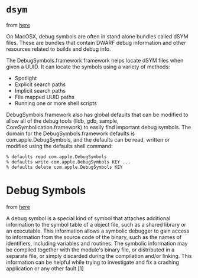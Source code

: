 # `dsym`

from [here](https://lldb.llvm.org/symbols.html)

On MacOSX, debug symbols are often in stand alone bundles called dSYM files.
These are bundles that contain DWARF debug information and other resources
related to builds and debug info.

The DebugSymbols.framework framework helps locate dSYM files when given a UUID.
It can locate the symbols using a variety of methods:

* Spotlight
* Explicit search paths
* Implicit search paths
* File mapped UUID paths
* Running one or more shell scripts

DebugSymbols.framework also has global
defaults that can be modified to allow all of the debug tools (lldb, gdb,
sample, CoreSymbolication.framework) to easily find important debug symbols.
The domain for the DebugSymbols.framework defaults is com.apple.DebugSymbols,
and the defaults can be read, written or modified using the defaults shell
command:

    % defaults read com.apple.DebugSymbols
    % defaults write com.apple.DebugSymbols KEY ...
    % defaults delete com.apple.DebugSymbols KEY


# Debug Symbols    

from [here](https://en.wikipedia.org/wiki/Debug_symbol)

A debug symbol is a special kind of symbol that attaches additional information to the symbol table of a object file, such as a shared library or an executable. This information allows a symbolic debugger to gain access to information from the source code of the binary, such as the names of identifiers, including variables and routines.
The symbolic information may be compiled together with the module's binary file, or distributed in a separate file, or simply discarded during the compilation and/or linking.
This information can be helpful while trying to investigate and fix a crashing application or any other fault.[1]
